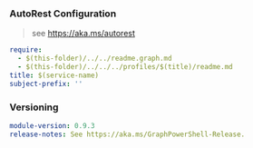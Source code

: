 
### AutoRest Configuration

> see https://aka.ms/autorest

``` yaml
require:
  - $(this-folder)/../../readme.graph.md
  - $(this-folder)/../../../profiles/$(title)/readme.md
title: $(service-name)
subject-prefix: ''
```

### Versioning

``` yaml
module-version: 0.9.3
release-notes: See https://aka.ms/GraphPowerShell-Release.
```
